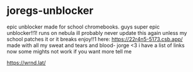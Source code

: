 # joregs-unblocker
epic unblocker made for school chromebooks.
guys super epic unblocker!!1!
runs on nebula
ill probably never update this again unless my school patches it or it breaks
enjoy!!1
here: https://22r4n5-5173.csb.app/
made with all my sweat and tears and blood- jorge <3
i have a list of links now some mights not work if you want more tell me

https://wrnd.lat/
